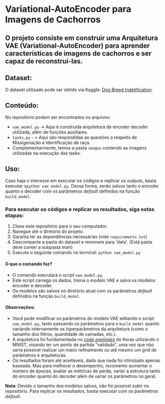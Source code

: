 # Variational-AutoEncoder para Imagens de Cachorros

## O projeto consiste em construir uma Arquitetura VAE (Variational-AutoEncoder) para aprender características de imagens de cachorros e ser capaz de reconstruí-las.

## Dataset:
  
O dataset utilizado pode ser obtido via Kaggle: [Dog Breed Indetification](https://www.kaggle.com/c/dog-breed-identification/data).

## Conteúdo:

No repositório podem ser encontrados os arquivos:
- `vae_model.py` -> Aqui é construída arquitetura de encoder decoder utilizada, além de funções auxiliares.
- `tasks.py` - > Aqui são respondidas as questões a respeito de Missigenação e Identificação de raça.
- Complementarmente, temos a pasta `images` contendo as imagens utilizadas na execução das tasks. 

## Uso:

Caso haja o interesse em executar os códigos e replicar os outputs, basta executar `$python vae_model.py`. Dessa forma, serão salvos tanto o encoder quanto o decoder com os parâmetros _default_ definidos na função `build_model`.

### Para executar os códigos e replicar os resultados, siga estas etapas:

1. Clone este repositório para o seu computador.
2. Navegue até o diretório do projeto.
3. Garanta ter as dependências necessárias (vide `requirements.txt`)
4. Descompacte a pasta do dataset e renomeie para 'data'. (Está pasta deve conter a subpasta _train_)
5. Execute o seguinte comando no terminal:
   `python vae_model.py`
   
#### O que o comando faz?

- O comando executará o script `vae_model.py`.
- Este script carrega os dados, treina o modelo VAE e salva os modelos encoder e decoder.
- Os modelos são salvos no diretório atual com os parâmetros _default_ definidos na função `build_model`.

#### Observações:

- Você pode modificar os parâmetros do modelo VAE editando o script `vae_model.py`, tanto passando os parâmetros para o `build_model` quanto variando internamente os hiperparâmetros da arquitetura (como o tamanho dos filtros, quantidade de camadas, etc.).
- A arquitetura foi fundamentada no [ _code examples_](https://keras.io/examples/generative/vae/) do Keras utilizando o MNIST, visando ter um ponto de partida "validado", uma vez que não seria possível realizar um maior refinamento ou até mesmo um grid de parâmetros e arquiteturas.
- Os resultados foram até aceitáveis, dado que nada foi otimizado apenas baseado. Mas para melhorar o desempenho, recomento aumentar o número de épocas, avaliar as métricas de perda, variar a estrutura tanto do encoder quanto do decoder além de variar os parâmetros no geral. 


**Nota**: Devido o tamanho dos modelos salvos, não foi possível subir no repositório. Para replicar os resultados, basta executar com os parâmetros _default_.
